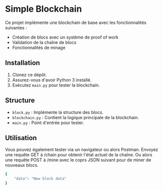 # Simple Blockchain

Ce projet implémente une blockchain de base avec les fonctionnalités suivantes :
- Création de blocs avec un système de proof of work
- Validation de la chaîne de blocs
- Fonctionnalités de minage

## Installation
1. Clonez ce dépôt.
2. Assurez-vous d'avoir Python 3 installé.
3. Exécutez `main.py` pour tester la blockchain.

## Structure
- `block.py` : Implémente la structure des blocs.
- `blockchain.py` : Contient la logique principale de la blockchain.
- `main.py` : Point d'entrée pour tester.

## Utilisation
Vous pouvez également tester via un navigateur ou alors Postman.
Envoyez une requête GET à /chain pour obtenir l'état actuel de la chaîne. Ou alors une requête POST à /mine avec le coprs JSON suivant pour de miner de nouveaux blocs.
```bash
{
    "data": "New block data"
}